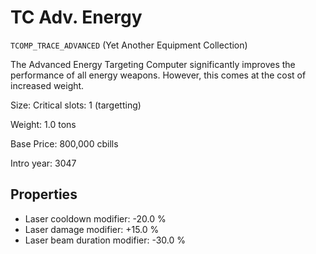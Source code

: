 # TC Adv. Energy

`TCOMP_TRACE_ADVANCED` (Yet Another Equipment Collection)

The Advanced Energy Targeting Computer significantly improves the performance of all energy weapons. However, this comes at the cost of increased weight.

Size: Critical slots: 1 (targetting)

Weight: 1.0 tons

Base Price: 800,000 cbills

Intro year: 3047

## Properties
* Laser cooldown modifier: -20.0 %
* Laser damage modifier: +15.0 %
* Laser beam duration modifier: -30.0 %
